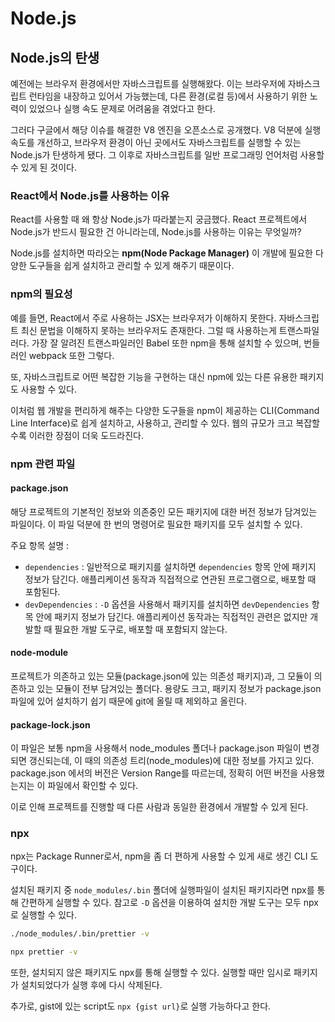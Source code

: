 # Node.js

## Node.js의 탄생

예전에는 브라우저 환경에서만 자바스크립트를 실행해왔다. 이는 브라우저에 자바스크립트 런타임을 내장하고 있어서 가능했는데, 다른 환경(로컬 등)에서 사용하기 위한 노력이 있었으나 실행 속도 문제로 어려움을 겪었다고 한다.

그러다 구글에서 해당 이슈를 해결한 V8 엔진을 오픈소스로 공개했다. V8 덕분에 실행 속도를 개선하고, 브라우저 환경이 아닌 곳에서도 자바스크립트를 실행할 수 있는 Node.js가 탄생하게 됐다. 그 이후로 자바스크립트를 일반 프로그래밍 언어처럼 사용할 수 있게 된 것이다.

### React에서 Node.js를 사용하는 이유

React를 사용할 때 왜 항상 Node.js가 따라붙는지 궁금했다. React 프로젝트에서 Node.js가 반드시 필요한 건 아니라는데, Node.js를 사용하는 이유는 무엇일까?

Node.js를 설치하면 따라오는 **npm(Node Package Manager)** 이 개발에 필요한 다양한 도구들을 쉽게 설치하고 관리할 수 있게 해주기 때문이다.

### npm의 필요성

예를 들면, React에서 주로 사용하는 JSX는 브라우저가 이해하지 못한다. 자바스크립트 최신 문법을 이해하지 못하는 브라우저도 존재한다. 그럴 때 사용하는게 트랜스파일러다. 가장 잘 알려진 트랜스파일러인 Babel 또한 npm을 통해 설치할 수 있으며, 번들러인 webpack 또한 그렇다.

또, 자바스크립트로 어떤 복잡한 기능을 구현하는 대신 npm에 있는 다른 유용한 패키지도 사용할 수 있다.

이처럼 웹 개발을 편리하게 해주는 다양한 도구들을 npm이 제공하는 CLI(Command Line Interface)로 쉽게 설치하고, 사용하고, 관리할 수 있다. 웹의 규모가 크고 복잡할수록 이러한 장점이 더욱 도드라진다.

### npm 관련 파일

#### package.json

해당 프로젝트의 기본적인 정보와 의존중인 모든 패키지에 대한 버전 정보가 담겨있는 파일이다. 이 파일 덕분에 한 번의 명령어로 필요한 패키지를 모두 설치할 수 있다.

주요 항목 설명 :

- `dependencies` : 일반적으로 패키지를 설치하면 `dependencies` 항목 안에 패키지 정보가 담긴다. 애플리케이션 동작과 직접적으로 연관된 프로그램으로, 배포할 때 포함된다.
- `devDependencies` : `-D` 옵션을 사용해서 패키지를 설치하면 `devDependencies` 항목 안에 패키지 정보가 담긴다. 애플리케이션 동작과는 직접적인 관련은 없지만 개발할 때 필요한 개발 도구로, 배포할 때 포함되지 않는다.

#### node-module

프로젝트가 의존하고 있는 모듈(package.json에 있는 의존성 패키지)과, 그 모듈이 의존하고 있는 모듈이 전부 담겨있는 폴더다.
용량도 크고, 패키지 정보가 package.json 파일에 있어 설치하기 쉽기 때문에 git에 올릴 때 제외하고 올린다.

#### package-lock.json

이 파일은 보통 npm을 사용해서 node_modules 폴더나 package.json 파일이 변경되면 갱신되는데, 이 때의 의존성 트리(node_modules)에 대한 정보를 가지고 있다. package.json 에서의 버전은 Version Range를 따르는데, 정확히 어떤 버전을 사용했는지는 이 파일에서 확인할 수 있다.

이로 인해 프로젝트를 진행할 때 다른 사람과 동일한 환경에서 개발할 수 있게 된다.

### npx

npx는 Package Runner로서, npm을 좀 더 편하게 사용할 수 있게 새로 생긴 CLI 도구이다.

설치된 패키지 중 `node_modules/.bin` 폴더에 실행파일이 설치된 패키지라면 npx를 통해 간편하게 실행할 수 있다. 참고로 `-D` 옵션을 이용하여 설치한 개발 도구는 모두 npx로 실행할 수 있다.

```bash
./node_modules/.bin/prettier -v

npx prettier -v
```

또한, 설치되지 않은 패키지도 npx를 통해 실행할 수 있다. 실행할 때만 임시로 패키지가 설치되었다가 실행 후에 다시 삭제된다.

추가로, gist에 있는 script도 `npx {gist url}`로 실행 가능하다고 한다.
